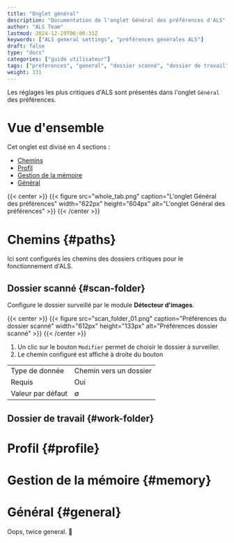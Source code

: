```yaml
---
title: "Onglet général"
description: "Documentation de l'onglet Général des préférences d'ALS"
author: "ALS Team"
lastmod: 2024-12-29T06:00:31Z
keywords: ["ALS general settings", "préférences générales ALS"]
draft: false
type: "docs"
categories: ["guide utilisateur"] 
tags: ["preferences", "general", "dossier scanné", "dossier de travail" ]
weight: 331
---
```


Les réglages les plus critiques d'ALS sont présentés dans l'onglet `Général` des préférences.

<div class="row">
<div class="col-md-4">

# Vue d'ensemble

Cet onglet est divisé en 4 sections :
- [Chemins](#paths)
- [Profil](#profile)
- [Gestion de la mémoire](#memory)
- [Général](#general)


</div>
<div class="col-md-8 d-flex align-items-center justify-content-center">
{{< center >}}
{{< figure src="whole_tab.png"
caption="L'onglet Général des préférences"
width="622px"
height="604px"
alt="L'onglet Général des préférences" >}}
{{< /center >}}

</div>
</div>

# Chemins {#paths}

Ici sont configurés les chemins des dossiers critiques pour le fonctionnement d'ALS.

## Dossier scanné {#scan-folder}

Configure le dossier surveillé par le module **Détecteur d'images**.

{{< center >}}
{{< figure src="scan_folder_01.png"
caption="Préférences du dossier scanné"
width="612px"
height="133px"
alt="Préférences dossier scanné" >}}
{{< /center >}}

1. Un clic sur le bouton `Modifier` permet de choisir le dossier à surveiller.
2. Le chemin configuré est affiché à droite du bouton

|           |                                                     |
|-----------|-----------------------------------------------------|
|Type de donnée       | Chemin vers un dossier|
| Requis | Oui |
| Valeur par défaut | ∅ |

## Dossier de travail {#work-folder}

# Profil {#profile}

# Gestion de la mémoire {#memory}

# Général {#general}

Oops, twice general. 🫡